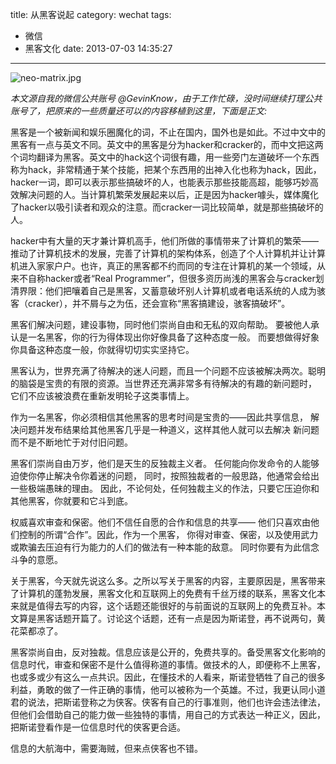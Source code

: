 title: 从黑客说起
category: wechat
tags:
- 微信
- 黑客文化
date: 2013-07-03 14:35:27
---

![neo-matrix.jpg](http://upload-images.jianshu.io/upload_images/4041-dc8b498d9221f33d.jpg)

*本文源自我的微信公共账号 @GevinKnow，由于工作忙碌，没时间继续打理公共账号了，把原来的一些质量还可以的内容移植到这里，下面是正文:*

黑客是一个被新闻和娱乐圈魔化的词，不止在国内，国外也是如此。不过中文中的黑客有一点与英文不同。英文中的黑客是分为hacker和cracker的，而中文把这两个词均翻译为黑客。英文中的hack这个词很有趣，用一些旁门左道破坏一个东西称为hack，非常精通于某个技能，把某个东西用的出神入化也称为hack，因此，hacker一词，即可以表示那些搞破坏的人，也能表示那些技能高超，能够巧妙高效解决问题的人。当计算机繁荣发展起来以后，正是因为hacker噱头，媒体魔化了hacker以吸引读者和观众的注意。而cracker一词比较简单，就是那些搞破坏的人。

hacker中有大量的天才兼计算机高手，他们所做的事情带来了计算机的繁荣——推动了计算机技术的发展，完善了计算机的架构体系，创造了个人计算机并让计算机进入家家户户。也许，真正的黑客都不约而同的专注在计算机的某一个领域，从来不自称hacker或者“Real Programmer”，但很多资历尚浅的黑客会与cracker划清界限：他们把嚷着自己是黑客，又蓄意破坏别人计算机或者电话系统的人成为骇客（cracker），并不屑与之为伍，还会宣称“黑客搞建设，骇客搞破坏”。

黑客们解决问题，建设事物，同时他们崇尚自由和无私的双向帮助。 要被他人承认是一名黑客，你的行为得体现出你好像具备了这种态度一般。 而要想做得好象你具备这种态度一般，你就得切切实实坚持它。

黑客认为，世界充满了待解决的迷人问题，而且一个问题不应该被解决两次。聪明的脑袋是宝贵的有限的资源。当世界还充满非常多有待解决的有趣的新问题时， 它们不应该被浪费在重新发明轮子这类事情上。

作为一名黑客，你必须相信其他黑客的思考时间是宝贵的——因此共享信息， 解决问题并发布结果给其他黑客几乎是一种道义，这样其他人就可以去解决 新问题而不是不断地忙于对付旧问题。

黑客们崇尚自由万岁，他们是天生的反独裁主义者。 任何能向你发命令的人能够迫使你停止解决令你着迷的问题， 同时，按照独裁者的一般思路，他通常会给出一些极端愚昧的理由。 因此，不论何处，任何独裁主义的作法，只要它压迫你和其他黑客，你就要和它斗到底。

权威喜欢审查和保密。他们不信任自愿的合作和信息的共享—— 他们只喜欢由他们控制的所谓“合作”。因此，作为一个黑客， 你得对审查、保密，以及使用武力或欺骗去压迫有行为能力的人们的做法有一种本能的敌意。 同时你要有为此信念斗争的意愿。

关于黑客，今天就先说这么多。之所以写关于黑客的内容，主要原因是，黑客带来了计算机的蓬勃发展，黑客文化和互联网上的免费有千丝万缕的联系，黑客文化本来就是值得去写的内容，这个话题还能很好的与前面说的互联网上的免费互补。本文算是黑客话题开篇了。讨论这个话题，还有一点是因为斯诺登，再不说两句，黄花菜都凉了。

黑客崇尚自由，反对独裁。信息应该是公开的，免费共享的。备受黑客文化影响的信息时代，审查和保密不是什么值得称道的事情。做技术的人，即便称不上黑客，也或多或少有这么一点共识。因此，在懂技术的人看来，斯诺登牺牲了自己的很多利益，勇敢的做了一件正确的事情，他可以被称为一个英雄。不过，我更认同小道君的说法，把斯诺登称之为侠客。侠客有自己的行事准则，他们也许会违法律法，但他们会借助自己的能力做一些独特的事情，用自己的方式表达一种正义，因此，把斯诺登看作是一位信息时代的侠客更合适。

信息的大航海中，需要海贼，但来点侠客也不错。
